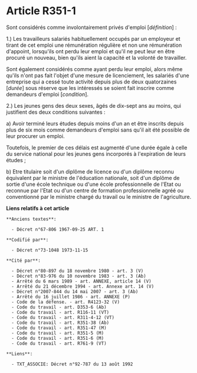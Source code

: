 # Article R351-1

Sont considérés comme involontairement privés d'emploi [*définition*] :

1.) Les travailleurs salariés habituellement occupés par un employeur et tirant de cet emploi une rémunération régulière et
non une rémunération d'appoint, lorsqu'ils ont perdu leur emploi et qu'il ne peut leur en être procuré un nouveau, bien
qu'ils aient la capacité et la volonté de travailler.

Sont également considérés comme ayant perdu leur emploi, alors même qu'ils n'ont pas fait l'objet d'une mesure de
licenciement, les salariés d'une entreprise qui a cessé toute activité depuis plus de deux quatorzaines [*durée*] sous
réserve que les intéressés se soient fait inscrire comme demandeurs d'emploi [*condition*].

2.) Les jeunes gens des deux sexes, âgés de dix-sept ans au moins, qui justifient des deux conditions suivantes :

a) Avoir terminé leurs études depuis moins d'un an et être inscrits depuis plus de six mois comme demandeurs d'emploi sans
qu'il ait été possible de leur procurer un emploi.

Toutefois, le premier de ces délais est augmenté d'une durée égale à celle du service national pour les jeunes gens
incorporés à l'expiration de leurs études ;

b) Etre titulaire soit d'un diplôme de licence ou d'un diplôme reconnu équivalent par le ministre de l'éducation nationale,
soit d'un diplôme de sortie d'une école technique ou d'une école professionnelle de l'Etat ou reconnue par l'Etat ou d'un
centre de formation professionnelle agréé ou conventionné par le ministre chargé du travail ou le ministre de l'agriculture.

**Liens relatifs à cet article**

	**Anciens textes**:

	  - Décret n°67-806 1967-09-25 ART. 1

	**Codifié par**:

	  - Décret n°73-1048 1973-11-15

	**Cité par**:

	  - Décret n°80-897 du 18 novembre 1980 - art. 3 (V)
	  - Décret n°83-976 du 10 novembre 1983 - art. 3 (Ab)
	  - Arrêté du 6 mars 1989 - art. ANNEXE, article 14 (V)
	  - Arrêté du 21 décembre 1994 - art. Annexe art. 14 (V)
	  - Décret n°2007-844 du 14 mai 2007 - art. 3 (Ab)
	  - Arrêté du 16 juillet 1986 - art. ANNEXE (P)
	  - Code de la défense. - art. R4123-32 (V)
	  - Code du travail - art. D353-6 (Ab)
	  - Code du travail - art. R116-11 (VT)
	  - Code du travail - art. R311-4-12 (VT)
	  - Code du travail - art. R351-38 (Ab)
	  - Code du travail - art. R351-47 (M)
	  - Code du travail - art. R351-5 (M)
	  - Code du travail - art. R351-6 (M)
	  - Code du travail - art. R761-9 (VT)

	**Liens**:

	  - TXT_ASSOCIE: Décret n°92-787 du 13 août 1992
